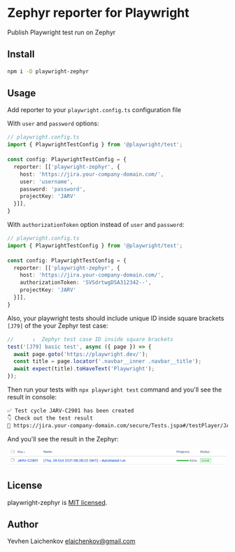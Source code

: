 # Zephyr reporter for Playwright

Publish Playwright test run on Zephyr

## Install

```sh
npm i -D playwright-zephyr
```

## Usage

Add reporter to your `playwright.config.ts` configuration file

With `user` and `password` options:

```typescript
// playwright.config.ts
import { PlaywrightTestConfig } from '@playwright/test';

const config: PlaywrightTestConfig = {
  reporter: [['playwright-zephyr', { 
    host: 'https://jira.your-company-domain.com/',
    user: 'username',
    password: 'password',
    projectKey: 'JARV'
  }]],
}
```

With `authorizationToken` option instead of `user` and `password`:

```typescript
// playwright.config.ts
import { PlaywrightTestConfig } from '@playwright/test';

const config: PlaywrightTestConfig = {
  reporter: [['playwright-zephyr', { 
    host: 'https://jira.your-company-domain.com/',
    authorizationToken: 'SVSdrtwgDSA312342--',
    projectKey: 'JARV'
  }]],
}
```

Also, your playwright tests should include unique ID inside square brackets `[J79]` of the your Zephyr test case:

```typescript
//      ↓  Zephyr test case ID inside square brackets
test('[J79] basic test', async ({ page }) => {
  await page.goto('https://playwright.dev/');
  const title = page.locator('.navbar__inner .navbar__title');
  await expect(title).toHaveText('Playwright');
});
```

Then run your tests with `npx playwright test` command and you'll see the result in console:

```sh
✅ Test cycle JARV-C2901 has been created
👇 Check out the test result
🔗 https://jira.your-company-domain.com/secure/Tests.jspa#/testPlayer/JARV-C2901
```

And you'll see the result in the Zephyr:

![alt text](./assets/zephyr-result.png)

## License

playwright-zephyr is [MIT licensed](./LICENSE).

## Author

Yevhen Laichenkov <elaichenkov@gmail.com>
